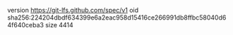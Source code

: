 version https://git-lfs.github.com/spec/v1
oid sha256:224204dbdf634399e6a2eac958d15416ce266991db8ffbc58040d64f640ceba3
size 4414
